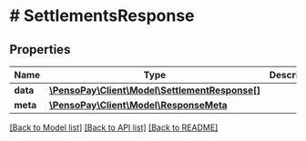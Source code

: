 # # SettlementsResponse

## Properties

Name | Type | Description | Notes
------------ | ------------- | ------------- | -------------
**data** | [**\PensoPay\Client\Model\SettlementResponse[]**](SettlementResponse.md) |  | [optional]
**meta** | [**\PensoPay\Client\Model\ResponseMeta**](ResponseMeta.md) |  | [optional]

[[Back to Model list]](../../README.md#models) [[Back to API list]](../../README.md#endpoints) [[Back to README]](../../README.md)
